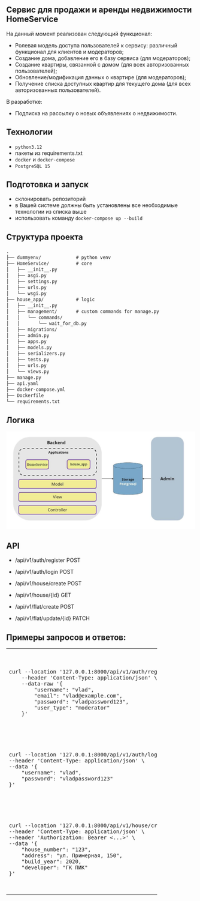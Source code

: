 ## Сервис для продажи и аренды недвижимости HomeService

На данный момент реализован следующий функционал:
- Ролевая модель доступа пользователей к сервису: различный функционал для клиентов и модераторов;
- Создание дома, добавление его в базу сервиса (для модераторов);
- Создание квартиры, связанной с домом (для всех авторизованных пользователей);
- Обновление/модификация данных о квартире (для модераторов);
- Получение списка доступных квартир для текущего дома (для всех авторизованных пользователей).


В разработке:
- Подписка на рассылку о новых объявлениях о недвижимости.


## Технологии
- `python3.12`
- пакеты из requirements.txt
- `docker` и `docker-compose`
- `PostgreSQL 15`

## Подготовка и запуск
- склонировать репозиторий
- в Вашей системе должны быть установлены все необходимые технологии из списка выше
- использовать команду `docker-compose up --build`

## Структура проекта
```
.
├── dummyenv/             # python venv
├── HomeService/          # core 
│   ├── __init__.py
│   ├── asgi.py
│   ├── settings.py
│   ├── urls.py
│   └── wsgi.py
├── house_app/            # logic
│   ├── __init__.py
│   ├── management/       # custom commands for manage.py
│   │   └── commands/
│   │       └── wait_for_db.py
│   ├── migrations/
│   ├── admin.py
│   ├── apps.py
│   ├── models.py
│   ├── serializers.py
│   ├── tests.py
│   ├── urls.py
│   └── views.py
├── manage.py
├── api.yaml
├── docker-compose.yml
├── Dockerfile
└── requirements.txt
```

## Логика
<img src="prjct_scheme.jpg">

## API
- /api/v1/auth/register POST
- /api/v1/auth/login POST

- /api/v1/house/create POST
- /api/v1/house/{id} GET
- /api/v1/flat/create POST
- /api/v1/flat/update/{id} PATCH


## Примеры запросов и ответов:
<table style="width: 80%" >
<th></th>
<tr>
<td>
<pre>
<p>
curl --location '127.0.0.1:8000/api/v1/auth/register/' \
    --header 'Content-Type: application/json' \
    --data-raw '{
        "username": "vlad",
        "email": "vlad@example.com",
        "password": "vladpassword123",
        "user_type": "moderator"
    }'
</p>
</pre>
</td>
</tr>

<tr>
<td>
<pre>
<p>
curl --location '127.0.0.1:8000/api/v1/auth/login/' \
--header 'Content-Type: application/json' \
--data '{
    "username": "vlad",
    "password": "vladpassword123"
}'
</p>
</pre>
</td>
</tr>

<tr>
<td>
<pre>
<p>
curl --location '127.0.0.1:8000/api/v1/house/create/' \
--header 'Content-Type: application/json' \
--header 'Authorization: Bearer <...>' \
--data '{
    "house_number": "123",
    "address": "ул. Примерная, 150",
    "build_year": 2020,
    "developer": "ГК ПИК"
}'
</p>
</pre>
</td>
</tr>
</table>